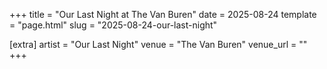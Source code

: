 +++
title = "Our Last Night at The Van Buren"
date = 2025-08-24
template = "page.html"
slug = "2025-08-24-our-last-night"

[extra]
artist = "Our Last Night"
venue = "The Van Buren"
venue_url = ""
+++
